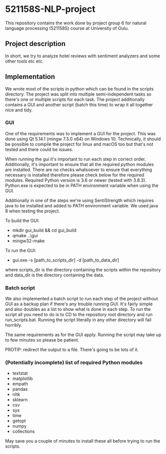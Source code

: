 # 521158S-NLP-project

This repository contains the work done by project group 6 for natural language processing (521158S) course at University of Oulu.

## Project description

In short, we try to analyze hotel reviews with sentiment analyzers and some other tools etc etc. 

## Implementation

We wrote most of the scripts in python which can be found in the scripts directory. The project was split into multiple semi-independent tasks so there's one or multiple scripts for each task. The project additionally contains a GUI and another script (batch this time) to wrap it all together nice and tidy.

### GUI

One of the requirements was to implement a GUI for the project. This was done using Qt 5.14.1 (mingw 7.3.0 x64) on Windows 10. Technically, it should be possible to compile the project for linux and macOS too but that's not tested and there could be issues.

When running the gui it's important to run each step in correct order. Additionally, it's important to ensure that all the required python modules are installed. There are no checks whatsoever to ensure that everything necessary is installed therefore please check below for the required modules. Required Python version is 3.6 or newer (tested with 3.8.3). Python.exe is expected to be in PATH environment variable when using the GUI.

Additionally in one of the steps we're using SentiStrength which requires java to be installed and added to PATH environment variable. We used java 8 when testing the project.

To build the GUI:

- mkdir gui_build && cd gui_build
- qmake ..\gui
- mingw32-make

To run the GUI:

- gui.exe -s [path_to_scripts_dir] -d [path_to_data_dir]

where scripts_dir is the directory containing the scripts within the repository and data_dir is the directory containing the data.

### Batch script

We also implemented a batch script to run each step of the project without GUI as a backup plan if there's any trouble running GUI. It's fairly simple and also doubles as a list to show what is done in each step. To run the script all you need to do is to CD to the repository root directory and run run_scripts.bat. Running the script literally in any other directory will fail horribly.

The same requirements as for the GUI apply. Running the script may take up to few minutes so please be patient.

PROTIP: redirect the output to a file. There's going to be lots of it. 

### (Potentially incomplete) list of required Python modules
- textstat
- matplotlib
- empath
- pandas
- nltk
- sklearn
- csv
- sys
- time
- getopt
- numpy
- collections

May save you a couple of minutes to install these all before trying to run the scripts.
